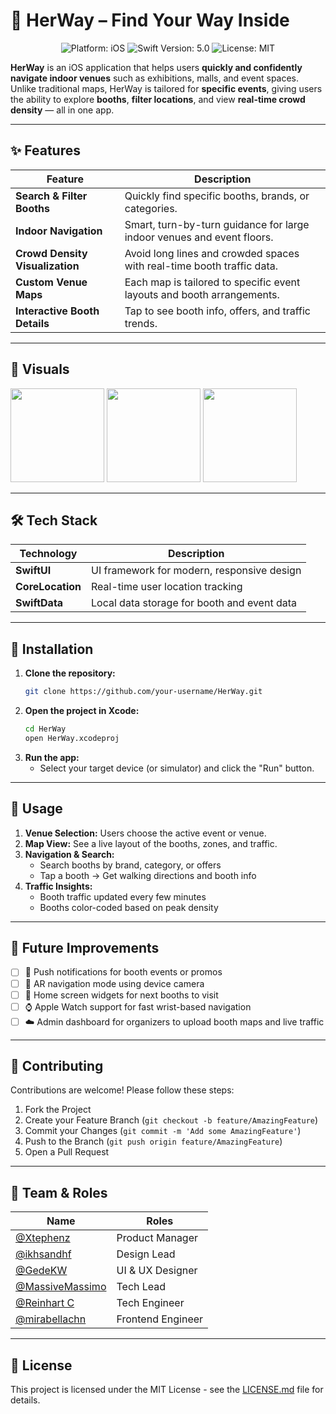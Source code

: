 # 🧭 HerWay – Find Your Way Inside

<p align="center">
  <img src="https://img.shields.io/badge/platform-iOS-blue.svg" alt="Platform: iOS" />
  <img src="https://img.shields.io/badge/Swift-5.0-orange.svg" alt="Swift Version: 5.0" />
  <img src="https://img.shields.io/badge/license-MIT-green.svg" alt="License: MIT" />
</p>

**HerWay** is an iOS application that helps users **quickly and confidently navigate indoor venues** such as exhibitions, malls, and event spaces. Unlike traditional maps, HerWay is tailored for **specific events**, giving users the ability to explore **booths**, **filter locations**, and view **real-time crowd density** — all in one app.

---

## ✨ Features

| Feature | Description |
|---|---|
| **Search & Filter Booths** | Quickly find specific booths, brands, or categories. |
| **Indoor Navigation** | Smart, turn-by-turn guidance for large indoor venues and event floors. |
| **Crowd Density Visualization** | Avoid long lines and crowded spaces with real-time booth traffic data. |
| **Custom Venue Maps** | Each map is tailored to specific event layouts and booth arrangements. |
| **Interactive Booth Details** | Tap to see booth info, offers, and traffic trends. |

---

## 📸 Visuals

<p align="left">
  <img src="https://github.com/user-attachments/assets/2b74b925-fbfa-4974-a76e-bb2e4071a0cf" width="150" />
  <img src="https://github.com/user-attachments/assets/0dfb121e-d158-41a7-8d44-7ac91988fe85" width="150" />
  <img src="https://github.com/user-attachments/assets/01066292-2188-45fb-bc11-f78c5241d10b" width="150" />
</p>


---

## 🛠️ Tech Stack

| Technology | Description |
|---|---|
| **SwiftUI** | UI framework for modern, responsive design |
| **CoreLocation** | Real-time user location tracking |
| **SwiftData** | Local data storage for booth and event data |

---

## 🚀 Installation

1.  **Clone the repository:**
    ```bash
    git clone https://github.com/your-username/HerWay.git
    ```
2.  **Open the project in Xcode:**
    ```bash
    cd HerWay
    open HerWay.xcodeproj
    ```
3.  **Run the app:**
    - Select your target device (or simulator) and click the "Run" button.

---

## 📖 Usage

1.  **Venue Selection:** Users choose the active event or venue.
2.  **Map View:** See a live layout of the booths, zones, and traffic.
3.  **Navigation & Search:**
    -   Search booths by brand, category, or offers
    -   Tap a booth → Get walking directions and booth info
4.  **Traffic Insights:**
    -   Booth traffic updated every few minutes
    -   Booths color-coded based on peak density

---

## 🔮 Future Improvements

- [ ] 🔔 Push notifications for booth events or promos
- [ ] 🧭 AR navigation mode using device camera
- [ ] 📱 Home screen widgets for next booths to visit
- [ ] ⌚ Apple Watch support for fast wrist-based navigation
- [ ] ☁️ Admin dashboard for organizers to upload booth maps and live traffic

---

## 🤝 Contributing

Contributions are welcome! Please follow these steps:

1.  Fork the Project
2.  Create your Feature Branch (`git checkout -b feature/AmazingFeature`)
3.  Commit your Changes (`git commit -m 'Add some AmazingFeature'`)
4.  Push to the Branch (`git push origin feature/AmazingFeature`)
5.  Open a Pull Request

---

## 👥 Team & Roles

| Name | Roles |
|---|---|
| [@Xtephenz](https://github.com/Xtephenz)   | Product Manager |
| [@ikhsandhf](https://github.com/ikhsandhf) | Design Lead |
| [@GedeKW](https://github.com/GedeKW) | UI & UX Designer |
| [@MassiveMassimo](https://github.com/MassiveMassimo/) | Tech Lead |
| [@Reinhart C](https://github.com/reinhart-c) | Tech Engineer |
| [@mirabellachn](https://github.com/mirabellachn) | Frontend Engineer |

---

## 📄 License

This project is licensed under the MIT License - see the [LICENSE.md](LICENSE.md) file for details.
